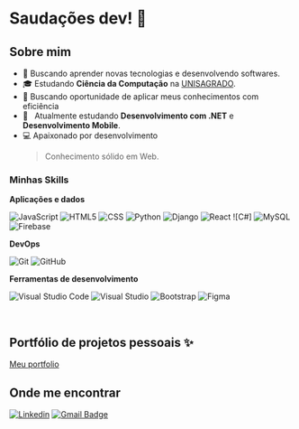 <h1>Saudações dev! 🚀 </h1>

<h2>Sobre mim</h2>

- 🤔 Buscando aprender novas tecnologias e desenvolvendo softwares.
- 🎓 Estudando **Ciência da Computação** na <a href="https://unisagrado.edu.br/">UNISAGRADO</a>.
- 💼 Buscando oportunidade de aplicar meus conhecimentos com eficiência
- 🌱 &nbsp; Atualmente estudando **Desenvolvimento com .NET** e **Desenvolvimento Mobile**.
- 💻 Apaixonado por desenvolvimento
  > Conhecimento sólido em Web.

<h3>Minhas Skills</h3>

**Aplicações e dados**


![JavaScript](https://img.shields.io/badge/-JavaScript-333333?style=flat&logo=javascript)
![HTML5](https://img.shields.io/badge/-HTML5-333333?style=flat&logo=HTML5)
![CSS](https://img.shields.io/badge/-CSS-333333?style=flat&logo=CSS3&logoColor=1572B6)
![Python](https://img.shields.io/badge/-Python-333333?style=flat&logo=Python)
![Django](https://img.shields.io/badge/-Django-333333?style=flat&logo=Django)
![React](https://img.shields.io/badge/-React-333333?style=flat&logo=react)
![C#]
![MySQL](https://img.shields.io/badge/-MySQL-333333?style=flat&logo=mysql)
![Firebase](https://img.shields.io/badge/-Firebase-333333?style=flat&logo=Firebase)

**DevOps**

![Git](https://img.shields.io/badge/-Git-333333?style=flat&logo=git)
![GitHub](https://img.shields.io/badge/-GitHub-333333?style=flat&logo=github)

**Ferramentas de desenvolvimento**

![Visual Studio Code](https://img.shields.io/badge/-Visual%20Studio%20Code-333333?style=flat&logo=visual-studio-code&logoColor=007ACC)
![Visual Studio](https://img.shields.io/badge/-Visual%20Studio-333333?style=flat&logo=visual-studio&logoColor=007ACC)
![Bootstrap](https://img.shields.io/badge/-Bootstrap-333333?style=flat&logo=Bootstrap&logoColor=007ACC)
![Figma](https://img.shields.io/badge/-Figma-333333?style=flat&logo=figma&logoColor=007ACC)


<br/>
 <h2>Portfólio de projetos pessoais ✨ </h2>

 <a href='https://rafaelvieiraportfolio.netlify.app/'>Meu portfolio</a>

<h2>Onde me encontrar</h2>

[![Linkedin](https://img.shields.io/badge/-RafaelCamilliVieira-blue?style=flat-square&logo=Linkedin&logoColor=white&link=https://www.linkedin.com/in/rafael-camilli-vieira-077355269/)](https://www.linkedin.com/in/rafael-camilli-vieira-077355269/)
[![Gmail Badge](https://img.shields.io/badge/-rafaelcamillivieira@gmail.com-006bed?style=flat-square&logo=Gmail&logoColor=white&link=mailto:SEU-EMAIL)](mailto:rafaelcamillivieira@gmail.com)


<!---
RafaelVieiraGt/RafaelVieiraGt is a ✨ special ✨ repository because its `README.md` (this file) appears on your GitHub profile.
You can click the Preview link to take a look at your changes.
--->
